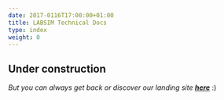 ```yaml
---
date: 2017-0116T17:00:00+01:00
title: LABSIM Technical Docs
type: index
weight: 0
---
```


## Under construction

*But you can always get back or discover our landing site* ***[here](https://labsim.github.io)*** :)

